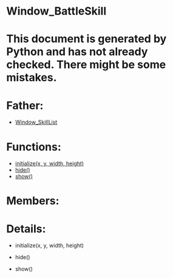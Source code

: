 Window_BattleSkill
===

# This document is generated by Python and has not already checked. There might be some mistakes.

# Father:
* [Window_SkillList](Window_SkillList.md)


# Functions:
* [initialize(x, y, width, height)](#initialize)
* [hide()](#hide)
* [show()](#show)

# Members:

# Details:
<p id=initialize></p>

* initialize(x, y, width, height)
	

<p id=hide></p>

* hide()
	

<p id=show></p>

* show()
	

